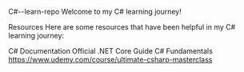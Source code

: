 C#--learn-repo
Welcome to my C# learning journey!

Resources Here are some resources that have been helpful in my C# learning journey:

C# Documentation
Official .NET Core Guide
C# Fundamentals
https://www.udemy.com/course/ultimate-csharp-masterclass

